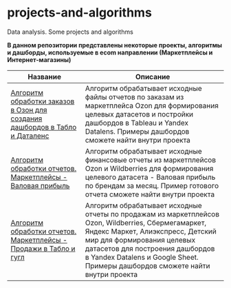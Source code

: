 # projects-and-algorithms
Data analysis. Some projects and algorithms

**В данном репозитории представлены некоторые проекты, алгоритмы и дашборды, используемые в ecom направлении (Маркетплейсы и Интернет-магазины)**

| Название | Описание |
|-------------|-------------|
| [Алгоритм обработки заказов в Озон для создания дашбордов в Табло и Даталенс](https://github.com/Alexey-Chernov-Data-Analyst/projects-and-algorithms/blob/a2fcbd88e1d406de7fd046d55eb11735543cfbfd/%D0%90%D0%BB%D0%B3%D0%BE%D1%80%D0%B8%D1%82%D0%BC%20%D0%BE%D0%B1%D1%80%D0%B0%D0%B1%D0%BE%D1%82%D0%BA%D0%B8%20%D0%B7%D0%B0%D0%BA%D0%B0%D0%B7%D0%BE%D0%B2%20%D0%B2%20%D0%9E%D0%B7%D0%BE%D0%BD%20%D0%B4%D0%BB%D1%8F%20%D1%81%D0%BE%D0%B7%D0%B4%D0%B0%D0%BD%D0%B8%D1%8F%20%D0%B4%D0%B0%D1%88%D0%B1%D0%BE%D1%80%D0%B4%D0%BE%D0%B2%20%D0%B2%20%D0%A2%D0%B0%D0%B1%D0%BB%D0%BE%20%D0%B8%20%D0%94%D0%B0%D1%82%D0%B0%D0%BB%D0%B5%D0%BD%D1%81/%D0%97%D0%B0%D0%BA%D0%B0%D0%B7%D1%8B%20%D0%9E%D0%B7%D0%BE%D0%BD%20%D0%B2%20%D0%A2%D0%B0%D0%B1%D0%BB%D0%BE%20%D0%B8%20%D0%94%D0%B0%D1%82%D0%B0%D0%BB%D0%B5%D0%BD%D1%81.ipynb) | Алгоритм обрабатывает исходные файлы отчетов по заказам из маркетплейса Ozon для формирования целевых датасетов и постройки дашбордов в Tableau и Yandex Datalens. Примеры дашбордов сможете найти внутри проекта |
| [Алгоритм обработки отчетов. Маркетплейсы - Валовая прибыль](https://github.com/Alexey-Chernov-Data-Analyst/projects-and-algorithms/blob/effc772c102edaa71c0f14aa4786093edeb39039/%D0%90%D0%BB%D0%B3%D0%BE%D1%80%D0%B8%D1%82%D0%BC%20%D0%BE%D0%B1%D1%80%D0%B0%D0%B1%D0%BE%D1%82%D0%BA%D0%B8%20%D0%BE%D1%82%D1%87%D0%B5%D1%82%D0%BE%D0%B2.%20%D0%9C%D0%B0%D1%80%D0%BA%D0%B5%D1%82%D0%BF%D0%BB%D0%B5%D0%B9%D1%81%D1%8B%20-%20%D0%92%D0%B0%D0%BB%D0%BE%D0%B2%D0%B0%D1%8F%20%D0%BF%D1%80%D0%B8%D0%B1%D1%8B%D0%BB%D1%8C/%D0%9C%D0%B0%D1%80%D0%BA%D0%B5%D1%82%D0%BF%D0%BB%D0%B5%D0%B9%D1%81%D1%8B%20-%20%D0%92%D0%B0%D0%BB%D0%BE%D0%B2%D0%B0%D1%8F%20%D0%BF%D1%80%D0%B8%D0%B1%D1%8B%D0%BB%D1%8C.ipynb) | Алгоритм обрабатывает исходные финансовые отчеты из маркетплейсов Ozon и Wildberries для формирования целевого датасета - Валовая прибыль по брендам за месяц. Пример готового отчета сможете найти внутри проекта |
| [Алгоритм обработки отчетов. Маркетплейсы - Продажи в Табло и гугл](https://github.com/Alexey-Chernov-Data-Analyst/projects-and-algorithms/blob/e334ec07d8584957ae9ff06031e09d240d6ce520/%D0%90%D0%BB%D0%B3%D0%BE%D1%80%D0%B8%D1%82%D0%BC%20%D0%BE%D0%B1%D1%80%D0%B0%D0%B1%D0%BE%D1%82%D0%BA%D0%B8%20%D0%BE%D1%82%D1%87%D0%B5%D1%82%D0%BE%D0%B2.%20%D0%9C%D0%B0%D1%80%D0%BA%D0%B5%D1%82%D0%BF%D0%BB%D0%B5%D0%B9%D1%81%D1%8B%20-%20%D0%9F%D1%80%D0%BE%D0%B4%D0%B0%D0%B6%D0%B8%20%D0%B2%20%D0%A2%D0%B0%D0%B1%D0%BB%D0%BE%20%D0%B8%20%D0%B3%D1%83%D0%B3%D0%BB/%D0%9C%D0%B0%D1%80%D0%BA%D0%B5%D1%82%D0%BF%D0%BB%D0%B5%D0%B9%D1%81%D1%8B%20-%20%D0%9F%D1%80%D0%BE%D0%B4%D0%B0%D0%B6%D0%B8.ipynb) | Алгоритм обрабатывает исходные отчеты по продажам из маркетплейсов Ozon, Wildberries, Сбермегамаркет, Яндекс Маркет, Алиэкспресс, Детский мир для формирования целевых датасетов для построения дашбордов в Yandex Datalens и Google Sheet. Примеры дашбордов сможете найти внутри проекта |
